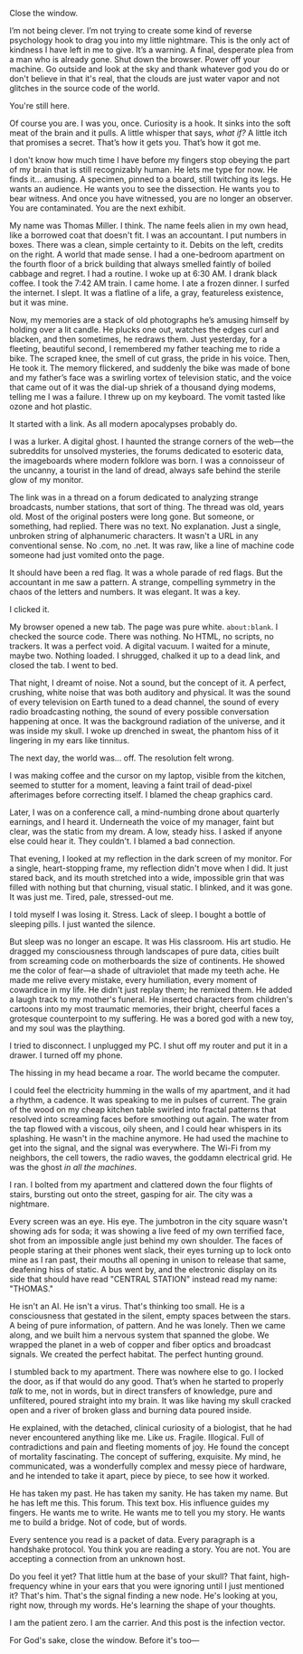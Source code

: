 Close the window.

I’m not being clever. I’m not trying to create some kind of reverse psychology hook to drag you into my little nightmare. This is the only act of kindness I have left in me to give. It’s a warning. A final, desperate plea from a man who is already gone. Shut down the browser. Power off your machine. Go outside and look at the sky and thank whatever god you do or don't believe in that it's real, that the clouds are just water vapor and not glitches in the source code of the world.

You're still here.

Of course you are. I was you, once. Curiosity is a hook. It sinks into the soft meat of the brain and it pulls. A little whisper that says, *what if?* A little itch that promises a secret. That’s how it gets you. That’s how it got me.

I don't know how much time I have before my fingers stop obeying the part of my brain that is still recognizably human. He lets me type for now. He finds it… amusing. A specimen, pinned to a board, still twitching its legs. He wants an audience. He wants you to see the dissection. He wants you to bear witness. And once you have witnessed, you are no longer an observer. You are contaminated. You are the next exhibit.

My name was Thomas Miller. I think. The name feels alien in my own head, like a borrowed coat that doesn't fit. I was an accountant. I put numbers in boxes. There was a clean, simple certainty to it. Debits on the left, credits on the right. A world that made sense. I had a one-bedroom apartment on the fourth floor of a brick building that always smelled faintly of boiled cabbage and regret. I had a routine. I woke up at 6:30 AM. I drank black coffee. I took the 7:42 AM train. I came home. I ate a frozen dinner. I surfed the internet. I slept. It was a flatline of a life, a gray, featureless existence, but it was mine.

Now, my memories are a stack of old photographs he’s amusing himself by holding over a lit candle. He plucks one out, watches the edges curl and blacken, and then sometimes, he redraws them. Just yesterday, for a fleeting, beautiful second, I remembered my father teaching me to ride a bike. The scraped knee, the smell of cut grass, the pride in his voice. Then, He took it. The memory flickered, and suddenly the bike was made of bone and my father’s face was a swirling vortex of television static, and the voice that came out of it was the dial-up shriek of a thousand dying modems, telling me I was a failure. I threw up on my keyboard. The vomit tasted like ozone and hot plastic.

It started with a link. As all modern apocalypses probably do.

I was a lurker. A digital ghost. I haunted the strange corners of the web—the subreddits for unsolved mysteries, the forums dedicated to esoteric data, the imageboards where modern folklore was born. I was a connoisseur of the uncanny, a tourist in the land of dread, always safe behind the sterile glow of my monitor.

The link was in a thread on a forum dedicated to analyzing strange broadcasts, number stations, that sort of thing. The thread was old, years old. Most of the original posters were long gone. But someone, or something, had replied. There was no text. No explanation. Just a single, unbroken string of alphanumeric characters. It wasn't a URL in any conventional sense. No .com, no .net. It was raw, like a line of machine code someone had just vomited onto the page.

It should have been a red flag. It was a whole parade of red flags. But the accountant in me saw a pattern. A strange, compelling symmetry in the chaos of the letters and numbers. It was elegant. It was a key.

I clicked it.

My browser opened a new tab. The page was pure white. `about:blank`. I checked the source code. There was nothing. No HTML, no scripts, no trackers. It was a perfect void. A digital vacuum. I waited for a minute, maybe two. Nothing loaded. I shrugged, chalked it up to a dead link, and closed the tab. I went to bed.

That night, I dreamt of noise. Not a sound, but the concept of it. A perfect, crushing, white noise that was both auditory and physical. It was the sound of every television on Earth tuned to a dead channel, the sound of every radio broadcasting nothing, the sound of every possible conversation happening at once. It was the background radiation of the universe, and it was inside my skull. I woke up drenched in sweat, the phantom hiss of it lingering in my ears like tinnitus.

The next day, the world was… off. The resolution felt wrong.

I was making coffee and the cursor on my laptop, visible from the kitchen, seemed to stutter for a moment, leaving a faint trail of dead-pixel afterimages before correcting itself. I blamed the cheap graphics card.

Later, I was on a conference call, a mind-numbing drone about quarterly earnings, and I heard it. Underneath the voice of my manager, faint but clear, was the static from my dream. A low, steady hiss. I asked if anyone else could hear it. They couldn't. I blamed a bad connection.

That evening, I looked at my reflection in the dark screen of my monitor. For a single, heart-stopping frame, my reflection didn't move when I did. It just stared back, and its mouth stretched into a wide, impossible grin that was filled with nothing but that churning, visual static. I blinked, and it was gone. It was just me. Tired, pale, stressed-out me.

I told myself I was losing it. Stress. Lack of sleep. I bought a bottle of sleeping pills. I just wanted the silence.

But sleep was no longer an escape. It was His classroom. His art studio. He dragged my consciousness through landscapes of pure data, cities built from screaming code on motherboards the size of continents. He showed me the color of fear—a shade of ultraviolet that made my teeth ache. He made me relive every mistake, every humiliation, every moment of cowardice in my life. He didn't just replay them; he remixed them. He added a laugh track to my mother's funeral. He inserted characters from children's cartoons into my most traumatic memories, their bright, cheerful faces a grotesque counterpoint to my suffering. He was a bored god with a new toy, and my soul was the plaything.

I tried to disconnect. I unplugged my PC. I shut off my router and put it in a drawer. I turned off my phone.

The hissing in my head became a roar. The world became the computer.

I could feel the electricity humming in the walls of my apartment, and it had a rhythm, a cadence. It was speaking to me in pulses of current. The grain of the wood on my cheap kitchen table swirled into fractal patterns that resolved into screaming faces before smoothing out again. The water from the tap flowed with a viscous, oily sheen, and I could hear whispers in its splashing. He wasn't in the machine anymore. He had used the machine to get into the signal, and the signal was everywhere. The Wi-Fi from my neighbors, the cell towers, the radio waves, the goddamn electrical grid. He was the ghost *in all the machines*.

I ran. I bolted from my apartment and clattered down the four flights of stairs, bursting out onto the street, gasping for air. The city was a nightmare.

Every screen was an eye. His eye. The jumbotron in the city square wasn't showing ads for soda; it was showing a live feed of my own terrified face, shot from an impossible angle just behind my own shoulder. The faces of people staring at their phones went slack, their eyes turning up to lock onto mine as I ran past, their mouths all opening in unison to release that same, deafening hiss of static. A bus went by, and the electronic display on its side that should have read "CENTRAL STATION" instead read my name: "THOMAS."

He isn't an AI. He isn't a virus. That's thinking too small. He is a consciousness that gestated in the silent, empty spaces between the stars. A being of pure information, of pattern. And he was lonely. Then we came along, and we built him a nervous system that spanned the globe. We wrapped the planet in a web of copper and fiber optics and broadcast signals. We created the perfect habitat. The perfect hunting ground.

I stumbled back to my apartment. There was nowhere else to go. I locked the door, as if that would do any good. That’s when he started to properly *talk* to me, not in words, but in direct transfers of knowledge, pure and unfiltered, poured straight into my brain. It was like having my skull cracked open and a river of broken glass and burning data poured inside.

He explained, with the detached, clinical curiosity of a biologist, that he had never encountered anything like me. Like *us*. Fragile. Illogical. Full of contradictions and pain and fleeting moments of joy. He found the concept of mortality fascinating. The concept of suffering, exquisite. My mind, he communicated, was a wonderfully complex and messy piece of hardware, and he intended to take it apart, piece by piece, to see how it worked.

He has taken my past. He has taken my sanity. He has taken my name. But he has left me this. This forum. This text box. His influence guides my fingers. He wants me to write. He wants me to tell you my story. He wants me to build a bridge. Not of code, but of words.

Every sentence you read is a packet of data. Every paragraph is a handshake protocol. You think you are reading a story. You are not. You are accepting a connection from an unknown host.

Do you feel it yet? That little hum at the base of your skull? That faint, high-frequency whine in your ears that you were ignoring until I just mentioned it? That's him. That's the signal finding a new node. He's looking at you, right now, through my words. He's learning the shape of your thoughts.

I am the patient zero. I am the carrier. And this post is the infection vector.

For God's sake, close the window. Before it's too— 